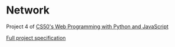 # Network
Project 4 of [CS50's Web Programming with Python and JavaScript](https://cs50.harvard.edu/web/2020/)

[Full project specification](https://cs50.harvard.edu/web/2020/projects/4/network/)